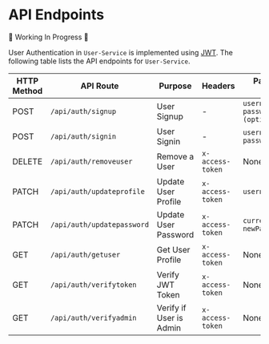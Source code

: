  # API Endpoints

🔨 Working In Progress 🔨

User Authentication in `User-Service` is implemented using [JWT](https://jwt.io/). The following table lists the API endpoints for `User-Service`.

| HTTP Method | API Route                 | Purpose                 | Headers         | Parameters (JSON)                             | User Roles    |
|-------------|---------------------------|-------------------------|-----------------|-----------------------------------------------|---------------|
| POST        | `/api/auth/signup`        | User Signup             | -               | `username, email, password, roles (optional)` | Any           |
| POST        | `/api/auth/signin`        | User Signin             | -               | `username, password`                          | Any           |
| DELETE      | `/api/auth/removeuser`    | Remove a User           | `x-access-token`| None                                          | -             |
| PATCH       | `/api/auth/updateprofile` | Update User Profile     | `x-access-token`| `username, email`                             | User / Admin  |
| PATCH       | `/api/auth/updatepassword`| Update User Password    | `x-access-token`| `currentPassword, newPassword`                | User / Admin  |
| GET         | `/api/auth/getuser`       | Get User Profile        | `x-access-token`| None                                          | User / Admin  |
| GET         | `/api/auth/verifytoken`   | Verify JWT Token        | `x-access-token`| None                                          | User / Admin  |
| GET         | `/api/auth/verifyadmin`   | Verify if User is Admin | `x-access-token`| None                                          | Admin Only    |


